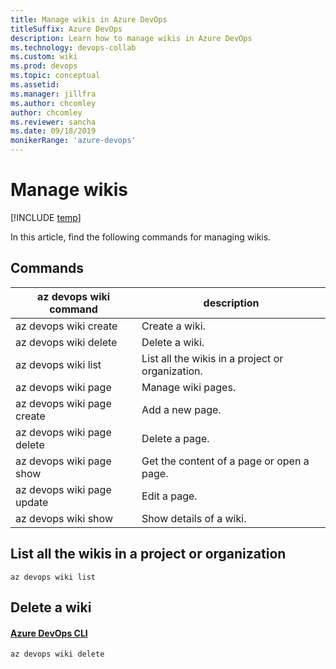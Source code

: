 ```yaml
---
title: Manage wikis in Azure DevOps
titleSuffix: Azure DevOps
description: Learn how to manage wikis in Azure DevOps
ms.technology: devops-collab
ms.custom: wiki
ms.prod: devops
ms.topic: conceptual
ms.assetid: 
ms.manager: jillfra
ms.author: chcomley
author: chcomley
ms.reviewer: sancha
ms.date: 09/18/2019
monikerRange: 'azure-devops'
---
```


# Manage wikis

[!INCLUDE [temp](../../_shared/version-azure-devops.md)]

In this article, find the following commands for managing wikis.

## Commands


|az devops wiki command  |description  |
|---------|---------|
|az devops wiki create     | Create a wiki.        |
|az devops wiki delete   | Delete a wiki.        |
|az devops wiki list   |  List all the wikis in a project or organization.       |
|az devops wiki page    |  Manage wiki pages.       |
|az devops wiki page create     | Add a new page.        |
|az devops wiki page delete    | Delete a page.        |
|az devops wiki page show    | Get the content of a page or open a page.        |
|az devops wiki page update   |  Edit a page.       |
|az devops wiki show    |  Show details of a wiki.       |


## List all the wikis in a project or organization


`az devops wiki list`

## Delete a wiki

#### [Azure DevOps CLI](#tab/azure-devops-cli)

`az devops wiki delete`


